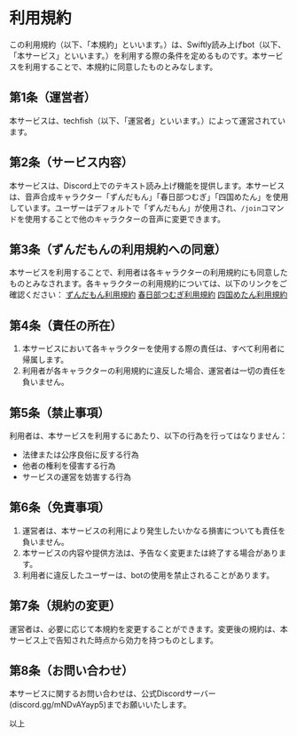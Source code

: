 # 利用規約

この利用規約（以下、「本規約」といいます。）は、Swiftly読み上げbot（以下、「本サービス」といいます。）を利用する際の条件を定めるものです。本サービスを利用することで、本規約に同意したものとみなします。

## 第1条（運営者）
本サービスは、techfish（以下、「運営者」といいます。）によって運営されています。

## 第2条（サービス内容）
本サービスは、Discord上でのテキスト読み上げ機能を提供します。本サービスは、音声合成キャラクター「ずんだもん」「春日部つむぎ」「四国めたん」を使用しています。ユーザーはデフォルトで「ずんだもん」が使用され、`/join`コマンドを使用することで他のキャラクターの音声に変更できます。

## 第3条（ずんだもんの利用規約への同意）
本サービスを利用することで、利用者は各キャラクターの利用規約にも同意したものとみなされます。各キャラクターの利用規約については、以下のリンクをご確認ください：
[ずんだもん利用規約](https://zunko.jp/con_ongen_kiyaku.html)
[春日部つむぎ利用規約](https://tsumugi-official.studio.site/rule)
[四国めたん利用規約](https://zunko.jp/con_ongen_kiyaku.html)

## 第4条（責任の所在）
1. 本サービスにおいて各キャラクターを使用する際の責任は、すべて利用者に帰属します。
2. 利用者が各キャラクターの利用規約に違反した場合、運営者は一切の責任を負いません。

## 第5条（禁止事項）
利用者は、本サービスを利用するにあたり、以下の行為を行ってはなりません：
- 法律または公序良俗に反する行為
- 他者の権利を侵害する行為
- サービスの運営を妨害する行為

## 第6条（免責事項）
1. 運営者は、本サービスの利用により発生したいかなる損害についても責任を負いません。
2. 本サービスの内容や提供方法は、予告なく変更または終了する場合があります。
3. 利用者に違反したユーザーは、botの使用を禁止されることがあります。

## 第7条（規約の変更）
運営者は、必要に応じて本規約を変更することができます。変更後の規約は、本サービス上で告知された時点から効力を持つものとします。

## 第8条（お問い合わせ）
本サービスに関するお問い合わせは、公式Discordサーバー(discord.gg/mNDvAYayp5)までお願いいたします。

以上